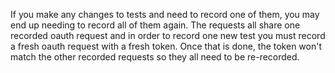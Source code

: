 If you make any changes to tests and need to record one of them, you may end up
needing to record all of them again. The requests all share one recorded
oauth request and in order to record one new test you must record a fresh oauth
request with a fresh token. Once that is done, the token won't match the other
recorded requests so they all need to be re-recorded.
